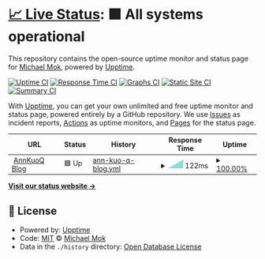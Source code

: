 # [📈 Live Status](https://pmmmwh.github.io/upptime): <!--live status--> **🟩 All systems operational**

This repository contains the open-source uptime monitor and status page for [Michael Mok](https://pmmmwh.com), powered by [Upptime](https://github.com/upptime/upptime).

[![Uptime CI](https://github.com/pmmmwh/upptime/workflows/Uptime%20CI/badge.svg)](https://github.com/pmmmwh/upptime/actions?query=workflow%3A%22Uptime+CI%22)
[![Response Time CI](https://github.com/pmmmwh/upptime/workflows/Response%20Time%20CI/badge.svg)](https://github.com/pmmmwh/upptime/actions?query=workflow%3A%22Response+Time+CI%22)
[![Graphs CI](https://github.com/pmmmwh/upptime/workflows/Graphs%20CI/badge.svg)](https://github.com/pmmmwh/upptime/actions?query=workflow%3A%22Graphs+CI%22)
[![Static Site CI](https://github.com/pmmmwh/upptime/workflows/Static%20Site%20CI/badge.svg)](https://github.com/pmmmwh/upptime/actions?query=workflow%3A%22Static+Site+CI%22)
[![Summary CI](https://github.com/pmmmwh/upptime/workflows/Summary%20CI/badge.svg)](https://github.com/pmmmwh/upptime/actions?query=workflow%3A%22Summary+CI%22)

With [Upptime](https://upptime.js.org), you can get your own unlimited and free uptime monitor and status page, powered entirely by a GitHub repository. We use [Issues](https://github.com/pmmmwh/upptime/issues) as incident reports, [Actions](https://github.com/pmmmwh/upptime/actions) as uptime monitors, and [Pages](https://pmmmwh.github.io/upptime) for the status page.

<!--start: status pages-->
<!-- This summary is generated by Upptime (https://github.com/upptime/upptime) -->
<!-- Do not edit this manually, your changes will be overwritten -->
<!-- prettier-ignore -->
| URL | Status | History | Response Time | Uptime |
| --- | ------ | ------- | ------------- | ------ |
| <img alt="" src="https://favicons.githubusercontent.com/annkuoq.github.io" height="13"> [AnnKuoQ Blog](https://annkuoq.github.io/blog/) | 🟩 Up | [ann-kuo-q-blog.yml](https://github.com/ssangyongsports/upptime/commits/HEAD/history/ann-kuo-q-blog.yml) | <details><summary><img alt="Response time graph" src="./graphs/ann-kuo-q-blog/response-time-week.png" height="20"> 122ms</summary><br><a href="https://ssangyongsports.github.io/upptime/history/ann-kuo-q-blog"><img alt="Response time 122" src="https://img.shields.io/endpoint?url=https%3A%2F%2Fraw.githubusercontent.com%2Fssangyongsports%2Fupptime%2FHEAD%2Fapi%2Fann-kuo-q-blog%2Fresponse-time.json"></a><br><a href="https://ssangyongsports.github.io/upptime/history/ann-kuo-q-blog"><img alt="24-hour response time 122" src="https://img.shields.io/endpoint?url=https%3A%2F%2Fraw.githubusercontent.com%2Fssangyongsports%2Fupptime%2FHEAD%2Fapi%2Fann-kuo-q-blog%2Fresponse-time-day.json"></a><br><a href="https://ssangyongsports.github.io/upptime/history/ann-kuo-q-blog"><img alt="7-day response time 122" src="https://img.shields.io/endpoint?url=https%3A%2F%2Fraw.githubusercontent.com%2Fssangyongsports%2Fupptime%2FHEAD%2Fapi%2Fann-kuo-q-blog%2Fresponse-time-week.json"></a><br><a href="https://ssangyongsports.github.io/upptime/history/ann-kuo-q-blog"><img alt="30-day response time 122" src="https://img.shields.io/endpoint?url=https%3A%2F%2Fraw.githubusercontent.com%2Fssangyongsports%2Fupptime%2FHEAD%2Fapi%2Fann-kuo-q-blog%2Fresponse-time-month.json"></a><br><a href="https://ssangyongsports.github.io/upptime/history/ann-kuo-q-blog"><img alt="1-year response time 122" src="https://img.shields.io/endpoint?url=https%3A%2F%2Fraw.githubusercontent.com%2Fssangyongsports%2Fupptime%2FHEAD%2Fapi%2Fann-kuo-q-blog%2Fresponse-time-year.json"></a></details> | <details><summary><a href="https://ssangyongsports.github.io/upptime/history/ann-kuo-q-blog">100.00%</a></summary><a href="https://ssangyongsports.github.io/upptime/history/ann-kuo-q-blog"><img alt="All-time uptime 100.00%" src="https://img.shields.io/endpoint?url=https%3A%2F%2Fraw.githubusercontent.com%2Fssangyongsports%2Fupptime%2FHEAD%2Fapi%2Fann-kuo-q-blog%2Fuptime.json"></a><br><a href="https://ssangyongsports.github.io/upptime/history/ann-kuo-q-blog"><img alt="24-hour uptime 100.00%" src="https://img.shields.io/endpoint?url=https%3A%2F%2Fraw.githubusercontent.com%2Fssangyongsports%2Fupptime%2FHEAD%2Fapi%2Fann-kuo-q-blog%2Fuptime-day.json"></a><br><a href="https://ssangyongsports.github.io/upptime/history/ann-kuo-q-blog"><img alt="7-day uptime 100.00%" src="https://img.shields.io/endpoint?url=https%3A%2F%2Fraw.githubusercontent.com%2Fssangyongsports%2Fupptime%2FHEAD%2Fapi%2Fann-kuo-q-blog%2Fuptime-week.json"></a><br><a href="https://ssangyongsports.github.io/upptime/history/ann-kuo-q-blog"><img alt="30-day uptime 100.00%" src="https://img.shields.io/endpoint?url=https%3A%2F%2Fraw.githubusercontent.com%2Fssangyongsports%2Fupptime%2FHEAD%2Fapi%2Fann-kuo-q-blog%2Fuptime-month.json"></a><br><a href="https://ssangyongsports.github.io/upptime/history/ann-kuo-q-blog"><img alt="1-year uptime 100.00%" src="https://img.shields.io/endpoint?url=https%3A%2F%2Fraw.githubusercontent.com%2Fssangyongsports%2Fupptime%2FHEAD%2Fapi%2Fann-kuo-q-blog%2Fuptime-year.json"></a></details>

<!--end: status pages-->

[**Visit our status website →**](https://pmmmwh.github.io/upptime)

## 📄 License

- Powered by: [Upptime](https://github.com/upptime/upptime)
- Code: [MIT](./LICENSE) © [Michael Mok](https://pmmmwh.com)
- Data in the `./history` directory: [Open Database License](https://opendatacommons.org/licenses/odbl/1-0/)
